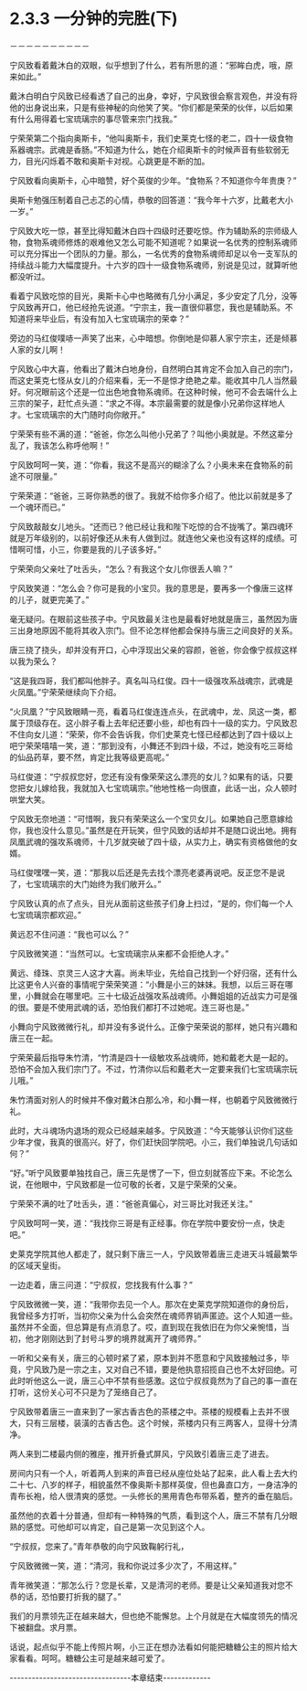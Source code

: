# 2.3.3 一分钟的完胜(下)
－－－－－－－－－－

  宁风致看着戴沐白的双眼，似乎想到了什么，若有所思的道：“邪眸白虎，哦，原来如此。”

  戴沐白明白宁风致已经看透了自己的出身，幸好，宁风致很会察言观色，并没有将他的出身说出来，只是有些神秘的向他笑了笑。“你们都是荣荣的伙伴，以后如果有什么用得着七宝琉璃宗的事尽管来宗门找我。”

  宁荣荣第二个指向奥斯卡，“他叫奥斯卡，我们史莱克七怪的老二，四十一级食物系器魂宗。武魂是香肠。”不知道为什么，她在介绍奥斯卡的时候声音有些软弱无力，目光闪烁着不敢和奥斯卡对视。心跳更是不断的加。

  宁风致看向奥斯卡，心中暗赞，好个英俊的少年。“食物系？不知道你今年贵庚？”

  奥斯卡勉强压制着自己忐忑的心情，恭敬的回答道：“我今年十六岁，比戴老大小一岁。”

  宁风致大吃一惊，甚至比得知戴沐白四十四级时还要吃惊。作为辅助系的宗师级人物，食物系魂师修炼的艰难他又怎么可能不知道呢？如果说一名优秀的控制系魂师可以充分挥出一个团队的力量。那么，一名优秀的食物系魂师却足以令一支军队的持续战斗能力大幅度提升。十六岁的四十一级食物系魂师，别说是见过，就算听他都没听过。

  看着宁风致吃惊的目光，奥斯卡心中也略微有几分小满足，多少安定了几分，没等宁风致再开口，他已经抢先说道。“宁宗主，我一直很仰慕您，我也是辅助系。不知道将来毕业后，有没有加入七宝琉璃宗的荣幸？”

  旁边的马红俊噗哧一声笑了出来，心中暗想。你倒地是仰慕人家宁宗主，还是倾慕人家的女儿啊！

  宁风致心中大喜，他看出了戴沐白地身份，自然明白其肯定不会加入自己的宗门，而这史莱克七怪从女儿的介绍来看，无一不是惊才绝艳之辈。能收其中几人当然最好。何况眼前这个还是一位出色地食物系魂师。在这种时候，他可不会去端什么上三宗的架子，赶忙点头道：“求之不得。本宗最需要的就是像小兄弟你这样地人才。七宝琉璃宗的大门随时向你敞开。”

  宁荣荣有些不满的道：“爸爸，你怎么叫他小兄弟了？叫他小奥就是。不然这辈分乱了，我该怎么称呼他啊！”

  宁风致呵呵一笑，道：“你看，我这不是高兴的糊涂了么？小奥未来在食物系的前途不可限量。”

  宁荣荣道：“爸爸，三哥你熟悉的很了。我就不给你多介绍了。他比以前就是多了一个魂环而已。”

  宁风致敲敲女儿地头。“还而已？他已经让我和陛下吃惊的合不拢嘴了。第四魂环就是万年级别的，以前好像还从未有人做到过。就连他父亲也没有这样的成绩。可惜啊可惜，小三，你要是我的儿子该多好。”

  宁荣荣向父亲吐了吐舌头，“怎么？有我这个女儿你很丢人嘛？”

  宁风致笑道：“怎么会？你可是我的小宝贝。我的意思是，要再多一个像唐三这样的儿子，就更完美了。”

  毫无疑问。在眼前这些孩子中。宁风致最关注也是最看好地就是唐三，虽然因为唐三出身地原因不能将其收入宗门。但不论怎样他都会保持与唐三之间良好的关系。

  唐三挠了挠头，却并没有开口，心中浮现出父亲的容颜，爸爸，你会像宁叔叔这样以我为荣么？

  “这是我四哥，我们都叫他胖子。真名叫马红俊。四十一级强攻系战魂宗，武魂是火凤凰。”宁荣荣继续向下介绍。

  “火凤凰？”宁风致眼睛一亮，看着马红俊连连点头，在武魂中，龙、凤这一类，都属于顶级存在。这小胖子看上去年纪还要小些，却也有四十一级的实力。宁风致忍不住向女儿道：“荣荣，你不会告诉我，你们史莱克七怪已经都达到了四十级以上吧宁荣荣嘻嘻一笑，道：“那到没有，小舞还不到四十级，不过，她没有吃三哥给的仙品药草，要不然，肯定比我等级更高呢。”

  马红俊道：“宁叔叔您好，您还有没有像荣荣这么漂亮的女儿？如果有的话，只要您把女儿嫁给我，我就加入七宝琉璃宗。”他地性格一向很直，此话一出，众人顿时哄堂大笑。

  宁风致无奈地道：“可惜啊，我只有荣荣这么一个宝贝女儿。如果她自己愿意嫁给你，我也没什么意见。”虽然是在开玩笑，但宁风致的话却并不是随口说出地。拥有凤凰武魂的强攻系魂师，十几岁就突破了四十级，从实力上，确实有资格做他的女婿。

  马红俊嘿嘿一笑，道：“那我以后还是先去找个漂亮老婆再说吧。反正您不是说了，七宝琉璃宗的大门始终为我们敞开么。”

  宁风致认真的点了点头，目光从面前这些孩子们身上扫过，“是的，你们每一个人七宝琉璃宗都欢迎。”

  黄远忍不住问道：“我也可以么？”

  宁风致微笑道：“当然可以。七宝琉璃宗从来都不会拒绝人才。”

  黄远、绛珠、京灵三人这才大喜。尚未毕业，先给自己找到一个好归宿，还有什么比这更令人兴奋的事情呢宁荣荣笑道：“小舞是小三的妹妹。我想，以后三哥在哪里，小舞就会在哪里吧。三十七级近战强攻系战魂师。小舞姐姐的近战实力可是强的很。要是不使用武魂的话，恐怕我们都打不过她呢。连三哥也是。”

  小舞向宁风致微微行礼，却并没有多说什么。正像宁荣荣说的那样，她只有兴趣和唐三在一起。

  宁荣荣最后指导朱竹清，“竹清是四十一级敏攻系战魂师，她和戴老大是一起的。恐怕不会加入我们宗门了。不过，竹清你以后和戴老大一定要来我们七宝琉璃宗玩儿哦。”

  朱竹清面对别人的时候并不像对戴沐白那么冷，和小舞一样，也朝着宁风致微微行礼。

  此时，大斗魂场内退场的观众已经越来越多。宁风致道：“今天能够认识你们这些少年才俊，我真的很高兴。好了，你们赶快回学院吧。小三，我们单独说几句话如何？”

  “好。”听宁风致要单独找自己，唐三先是愣了一下，但立刻就答应下来。不论怎么说，在他眼中，宁风致都是一位可敬的长者，又是宁荣荣的父亲。

  宁荣荣不满的吐了吐舌头，道：“爸爸真偏心，对三哥比对我还关注。”

  宁风致呵呵一笑，道：“我找你三哥是有正经事。你在学院中要安份一点，快走吧。”

  史莱克学院其他人都走了，就只剩下唐三一人，宁风致带着唐三走进天斗城最繁华的区域天皇街。

  一边走着，唐三问道：“宁叔叔，您找我有什么事？”

  宁风致微微一笑，道：“我带你去见一个人。那次在史莱克学院知道你的身份后，我曾经多方打听，当初你父亲为什么会突然在魂师界销声匿迹。这个人知道一些。虽然并不全面，但总算是有点消息了。哎，直到现在我依旧在为你父亲惋惜，当初，他才刚刚达到了封号斗罗的境界就离开了魂师界。”

  一听和父亲有关，唐三的心顿时紧了紧，原本到并不愿意和宁风致接触过多，毕竟，宁风致乃是一宗之主，又对自己不错，要是他执意招揽自己也不太好回绝。可此时听他这么一说，唐三心中不禁有些感激。这位宁叔叔竟然为了自己的事一直在打听，这份关心可不只是为了笼络自己了。

  宁风致带着唐三一直来到了一家古香古色的茶楼之中。茶楼的规模看上去并不很大，只有三层楼，装潢的古香古色。这个时候，茶楼内只有三两客人，显得十分清净。

  两人来到二楼最内侧的雅座，推开折叠式屏风，宁风致引着唐三走了进去。

  房间内只有一个人，听着两人到来的声音已经从座位处站了起来，此人看上去大约二十七、八岁的样子，相貌虽然不像奥斯卡那样英俊，但也鼻直口方，一身洁净的青布长袍，给人很清爽的感觉。一头修长的黑用青色布带系着，整齐的垂在脑后。

  虽然他的衣着十分普通，但却有一种特殊的气质，看到这个人，唐三不禁有几分眼熟的感觉。可他却可以肯定，自己是第一次见到这个人。

  “宁叔叔，您来了。”青年恭敬的向宁风致鞠躬行礼，

  宁风致微微一笑，道：“清河，我和你说过多少次了，不用这样。”

  青年微笑道：“那怎么行？您是长辈，又是清河的老师。要是让父亲知道我对您不恭的话，恐怕要打折我的腿了。”

  我们的月票领先正在越来越大，但也绝不能懈怠。上个月就是在大幅度领先的情况下被翻盘。求月票。

  话说，起点似乎不能上传照片啊，小三正在想办法看如何能把糖糖公主的照片给大家看看。呵呵。糖糖公主可是越来越可爱了。


---------------------------------本章结束-------------

